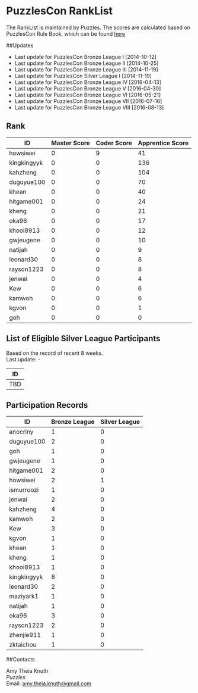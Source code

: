 # PuzzlesCon RankList

The RankList is maintained by Puzzles. The scores are calculated based on PuzzlesCon Rule Book, which can be found [here](https://github.com/duguyue100/acm-training/blob/master/contest_rule_book/contest_rule_book.pdf)

##Updates

+ Last update for PuzzlesCon Bronze League I [2014-10-12]
+ Last update for PuzzlesCon Bronze League II [2014-10-25]
+ Last update for PuzzlesCon Bronze League III [2014-11-19]
+ Last update for PuzzlesCon Silver League I [2014-11-19]
+ Last update for PuzzlesCon Bronze League IV [2016-04-13]
+ Last update for PuzzlesCon Bronze League V [2016-04-30]
+ Last update for PuzzlesCon Bronze League VI [2016-05-21]
+ Last update for PuzzlesCon Bronze League VII [2016-07-16]
+ Last update for PuzzlesCon Bronze League VIII [2016-08-13]

## Rank

|ID         |Master Score|Coder Score|Apprentice Score|
|-----------|------------|-----------|----------------|
|howsiwei   |0           |9          |41              |
|kingkingyyk|0           |0          |136             |
|kahzheng   |0           |0          |104             |
|duguyue100 |0           |0          |70              |
|khean      |0           |0          |40              |
|hitgame001 |0           |0          |24              |
|kheng	    |0		 |0	     |21	      |
|oka96	    |0		 |0	     |17	      |
|khooi8913  |0           |0          |12              |
|gwjeugene  |0		 |0	     |10	      |
|natijah    |0           |0          |9               |
|leonard30  |0           |0          |8               |
|rayson1223 |0           |0          |8               |
|jenwai	    |0           |0          |4               |
|Kew        |0           |0          |6               |
|kamwoh	    |0           |0          |6               |
|kgvon      |0           |0          |1               |
|goh        |0           |0          |0               |

## List of Eligible Silver League Participants

Based on the record of recent 8 weeks.  
Last update: -

|ID         |
|-----------|
|TBD        |

## Participation Records

|ID         |Bronze League|Silver League|
|-----------|-------------|-------------|
|anocriny   |1            |0            |   
|duguyue100 |2            |0            |
|goh        |1            |0            |
|gwjeugene  |1            |0            |
|hitgame001 |2            |0            |
|howsiwei   |2            |1            |
|ismurroozi |1            |0            |
|jenwai	    |2            |0            |
|kahzheng   |4            |0            |
|kamwoh     |2            |0            |
|Kew        |3            |0            |
|kgvon      |1            |0            |
|khean      |1            |0            |
|kheng      |1            |0            |
|khooi8913  |1            |0            |
|kingkingyyk|8            |0            |
|leonard30  |2            |0            |
|maziyark1  |1            |0            |
|natijah    |1            |0            |
|oka96	    |3            |0            |
|rayson1223 |2            |0            |
|zhenjie911 |1            |0            |
|zktaichou  |1            |0            |



##Contacts

Amy Theia Knuth  
_Puzzles_  
Email: amy.theia.knuth@gmail.com